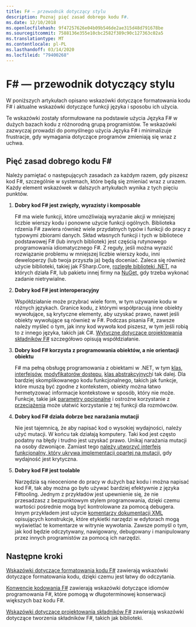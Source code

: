 ```yaml
---
title: F# — przewodnik dotyczący stylu
description: Poznaj pięć zasad dobrego kodu F#.
ms.date: 12/10/2018
ms.openlocfilehash: 9f47257626e04b09b546de2ae315d48d791678be
ms.sourcegitcommit: 7588136e355e10cbc2582f389c90c127363c02a5
ms.translationtype: MT
ms.contentlocale: pl-PL
ms.lasthandoff: 03/14/2020
ms.locfileid: "79400268"
---
```

# <a name="f-style-guide"></a>F# — przewodnik dotyczący stylu

W poniższych artykułach opisano wskazówki dotyczące formatowania kodu F# i aktualne wskazówki dotyczące funkcji języka i sposobu ich użycia.

Te wskazówki zostały sformułowane na podstawie użycia Języka F# w dużych bazach kodu z różnorodną grupą programistów. Te wskazówki zazwyczaj prowadzi do pomyślnego użycia Języka F# i minimalizuje frustracje, gdy wymagania dotyczące programów zmieniają się wraz z uchwa.

## <a name="five-principles-of-good-f-code"></a>Pięć zasad dobrego kodu F#

Należy pamiętać o następujących zasadach za każdym razem, gdy piszesz kod F#, szczególnie w systemach, które będą się zmieniać wraz z urazem. Każdy element wskazówek w dalszych artykułach wynika z tych pięciu punktów.

1. **Dobry kod F# jest zwięzły, wyrazisty i komposable**

    F# ma wiele funkcji, które umożliwiają wyrażanie akcji w mniejszej liczbie wierszy kodu i ponowne użycie funkcji ogólnych. Biblioteka rdzenia F# zawiera również wiele przydatnych typów i funkcji do pracy z typowymi zbiorami danych. Skład własnych funkcji i tych w bibliotece podstawowej F# (lub innych bibliotek) jest częścią rutynowego programowania idiomatycznego F#. Z reguły, jeśli można wyrazić rozwiązanie problemu w mniejszej liczbie wierszy kodu, inni deweloperzy (lub twoja przyszła ja) będą doceniać. Zaleca się również użycie biblioteki, takiej jak FSharp.Core, [rozległe biblioteki .NET,](../../../api/index.md) na których działa F#, lub pakietu innej firmy na [NuGet,](https://www.nuget.org/) gdy trzeba wykonać zadanie nietrywialne.

2. **Dobry kod F# jest interoperacyjny**

    Współdziałanie może przybrać wiele form, w tym używanie kodu w różnych językach. Granice kodu, z którymi współpracują inne obiekty wywołujące, są krytyczne elementy, aby uzyskać prawo, nawet jeśli obiekty wywołujące są również w F#. Podczas pisania F#, zawsze należy myśleć o tym, jak inny kod wywoła kod piszesz, w tym jeśli robią to z innego języka, takich jak C#. [Wytyczne dotyczące projektowania składników F#](component-design-guidelines.md) szczegółowo opisują współdziałanie.

3. **Dobry kod F# korzysta z programowania obiektów, a nie orientacji obiektu**

    F# ma pełną obsługę programowania z obiektami w .NET, w tym [klas](../language-reference/classes.md), [interfejsów](../language-reference/interfaces.md), [modyfikatorów dostępu](../language-reference/access-control.md), [klas abstrakcyjnych](../language-reference/abstract-classes.md)i tak dalej. Dla bardziej skomplikowanego kodu funkcjonalnego, takich jak funkcje, które muszą być zgodne z kontekstem, obiekty można łatwo hermetyzować informacje kontekstowe w sposób, który nie może. Funkcje, takie jak [parametry opcjonalne](../language-reference/members/methods.md#optional-arguments) i ostrożne korzystanie z [przeciążenia](../language-reference/members/methods.md#overloaded-methods) może ułatwić korzystanie z tej funkcji dla rozmówców.

4. **Dobry kod F# działa dobrze bez narażania mutacji**

    Nie jest tajemnicą, że aby napisać kod o wysokiej wydajności, należy użyć mutacji. W końcu tak działają komputery. Taki kod jest często podatny na błędy i trudno jest uzyskać prawo. Unikaj narażania mutacji na osoby dzwoniące. Zamiast tego [należy utworzyć interfejs funkcjonalny, który ukrywa implementacji opartej na mutacji,](conventions.md#performance) gdy wydajność jest krytyczna.

5. **Dobry kod F# jest toolable**

    Narzędzia są nieocenione do pracy w dużych baz kodu i można napisać kod F#, tak aby można go było używać bardziej efektywnie z języka F#tooling. Jednym z przykładów jest upewnienie się, że nie przesadzasz z bezpunktowym stylem programowania, dzięki czemu wartości pośrednie mogą być kontrolowane za pomocą debugera. Innym przykładem jest użycie [komentarzy dokumentacji XML](../language-reference/xml-documentation.md) opisujących konstrukcje, które etykietki narzędzi w edytorach mogą wyświetlać te komentarze w witrynie wywołania. Zawsze pomyśl o tym, jak kod będzie odczytywany, nawigowany, debugowany i manipulowany przez innych programistów za pomocą ich narzędzi.

## <a name="next-steps"></a>Następne kroki

[Wskazówki dotyczące formatowania kodu F#](formatting.md) zawierają wskazówki dotyczące formatowania kodu, dzięki czemu jest łatwy do odczytania.

[Konwencje kodowania F#](conventions.md) zawierają wskazówki dotyczące idiomów programowania F#, które pomogą w długoterminowej konserwacji większych baz kodu F#.

[Wskazówki dotyczące projektowania składników F#](component-design-guidelines.md) zawierają wskazówki dotyczące tworzenia składników F#, takich jak biblioteki.
